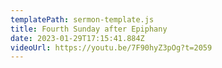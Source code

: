 ```yaml
---
templatePath: sermon-template.js
title: Fourth Sunday after Epiphany
date: 2023-01-29T17:15:41.884Z
videoUrl: https://youtu.be/7F90hyZ3pOg?t=2059
---
```

